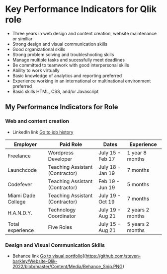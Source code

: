 # Key Performance Indicators for Qlik role

- Three years in web design and content creation, website maintenance or similiar
- Strong design and visual communication skills
- Good organizational skills
- Strong problem solving and troubleshooting skills
- Manage multiple tasks and sucessfully meet deadlines
- Be committed to teamwork with good interpersonal skills
- Ability to work virtually 
- Basic knowledge of analytics and reporting preferred
- Experience working in an international or multinational environment preferred
- Basic skills HTML, CSS, and/or Javascript

## My Performance Indicators for Role

### Web and content creation

- LinkedIn link [Go to job history](https://www.linkedin.com/in/stevenbarkley/)

| Employer | Paid Role | Dates | Experience|
| -------- | --------- | ----- | ----------|
|Freelance |Wordpress Developer|July 15 - Feb 17 | 1 year 8 months |
|Launchcode|Teaching Assistant (Contractor)|July 18 - Jan 19 | 7 months |
|Codefever|Teaching Assistant (Contractor)|Feb 19 - Jun 19 | 5 months |
|Miami Dade College|Teaching Assistant (Contractor)|July 19 - Oct 19 | 7 months |
|H.A.N.D.Y.|Technology Coordinator|July 19 - Aug 21 | 2 years 2 months |
| Total experience | Five Roles | July 15 - Aug 21 | 5 years 2 months |

### Design and Visual Communication Skills

- Behance link [Go to visual portfolio](https://www.behance.net/illustratestr)](https://github.com/steven-barkley/Website-Qlik-2022/blob/master/Content/Media/Behance_Snip.PNG)
